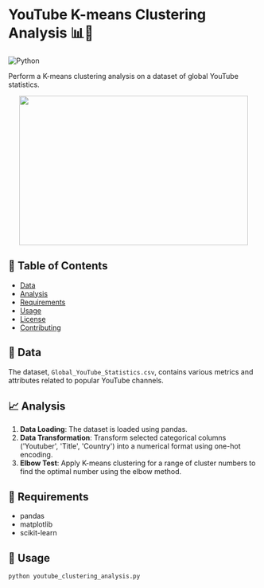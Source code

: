 # YouTube K-means Clustering Analysis 📊🎥

![Python](https://img.shields.io/badge/python-v3.8+-blue.svg)

Perform a K-means clustering analysis on a dataset of global YouTube statistics.

<p align="center">
  <img width="460" height="300" src="path_to_some_image_representing_youtube_or_data_analysis">
</p>

## 📌 Table of Contents
- [Data](#data)
- [Analysis](#analysis)
- [Requirements](#requirements)
- [Usage](#usage)
- [License](#license)
- [Contributing](#contributing)

## 📂 Data

The dataset, `Global_YouTube_Statistics.csv`, contains various metrics and attributes related to popular YouTube channels.

## 📈 Analysis

1. **Data Loading**: The dataset is loaded using pandas.
2. **Data Transformation**: Transform selected categorical columns ('Youtuber', 'Title', 'Country') into a numerical format using one-hot encoding.
3. **Elbow Test**: Apply K-means clustering for a range of cluster numbers to find the optimal number using the elbow method.

## 🔧 Requirements

- pandas
- matplotlib
- scikit-learn

## 🚀 Usage

```bash
python youtube_clustering_analysis.py
